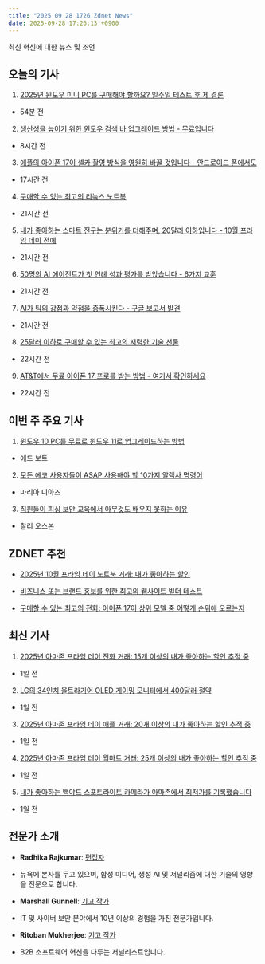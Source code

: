 ```yaml
---
title: "2025 09 28 1726 Zdnet News"
date: 2025-09-28 17:26:13 +0900
---
```


최신 혁신에 대한 뉴스 및 조언  
## 오늘의 기사  

1. [2025년 윈도우 미니 PC를 구매해야 할까요? 일주일 테스트 후 제 결론](https://www.zdnet.com/article/should-you-buy-a-windows-mini-pc-in-2025-my-verdict-after-a-week-of-testing/)  
- 54분 전  

2. [생산성을 높이기 위한 윈도우 검색 바 업그레이드 방법 - 무료입니다](https://www.zdnet.com/article/how-to-upgrade-your-windows-search-bar-for-enhanced-productivity-and-its-free/)  
- 8시간 전  

3. [애플의 아이폰 17이 셀카 촬영 방식을 영원히 바꿀 것입니다 - 안드로이드 폰에서도](https://www.zdnet.com/article/apples-iphone-17-will-forever-change-how-we-take-selfies-including-on-android-phones/)  
- 17시간 전  

4. [구매할 수 있는 최고의 리눅스 노트북](https://www.zdnet.com/article/best-linux-laptop/)  
- 21시간 전  

5. [내가 좋아하는 스마트 전구는 분위기를 더해주며, 20달러 이하입니다 - 10월 프라임 데이 전에](https://www.zdnet.com/home-and-office/smart-home/my-favorite-smart-bulbs-add-ambience-to-any-home-and-theyre-under-20-before-october-prime-day/)  
- 21시간 전  

6. [50명의 AI 에이전트가 첫 연례 성과 평가를 받았습니다 - 6가지 교훈](https://www.zdnet.com/article/50-ai-agents-get-their-first-annual-performance-review-6-lessons-learned/)  
- 21시간 전  

7. [AI가 팀의 강점과 약점을 증폭시킨다 - 구글 보고서 발견](https://www.zdnet.com/article/ai-magnifies-your-teams-strengths-and-weaknesses-google-report-finds/)  
- 21시간 전  

8. [25달러 이하로 구매할 수 있는 최고의 저렴한 기술 선물](https://www.zdnet.com/home-and-office/gifts-under-25/)  
- 22시간 전  

9. [AT&T에서 무료 아이폰 17 프로를 받는 방법 - 여기서 확인하세요](https://www.zdnet.com/home-and-office/iphone-17-pro-for-free-with-a-trade-in-at-t/)  
- 22시간 전  

## 이번 주 주요 기사  

1. [윈도우 10 PC를 무료로 윈도우 11로 업그레이드하는 방법](https://www.zdnet.com/article/how-to-upgrade-your-incompatible-windows-10-pc-to-windows-11-for-free-today/)  
- 에드 보트  

2. [모든 에코 사용자들이 ASAP 사용해야 할 10가지 알렉사 명령어](https://www.zdnet.com/home-and-office/smart-home/10-alexa-commands-that-every-echo-user-should-be-using-asap/)  
- 마리아 디아즈   

3. [직원들이 피싱 보안 교육에서 아무것도 배우지 못하는 이유](https://www.zdnet.com/article/employees-learn-nothing-from-phishing-security-training-and-this-is-why/)  
- 찰리 오스본  

## ZDNET 추천  
- [2025년 10월 프라임 데이 노트북 거래: 내가 좋아하는 할인](https://www.zdnet.com/article/best-early-amazon-october-prime-day-laptop-deals/)  

- [비즈니스 또는 브랜드 홍보를 위한 최고의 웹사이트 빌더 테스트](https://www.zdnet.com/article/best-website-builders/)  
- [구매할 수 있는 최고의 전화: 아이폰 17이 상위 모델 중 어떻게 순위에 오르는지](https://www.zdnet.com/article/best-phone/)  

## 최신 기사  

1. [2025년 아마존 프라임 데이 전화 거래: 15개 이상의 내가 좋아하는 할인 추적 중](https://www.zdnet.com/article/best-early-amazon-october-prime-day-phone-deals/)  
- 1일 전  

2. [LG의 34인치 울트라기어 OLED 게이밍 모니터에서 400달러 절약](https://www.zdnet.com/article/save-400-on-the-34-inch-ultragear-oled-gaming-monitor-at-lg/)  
- 1일 전  

3. [2025년 아마존 프라임 데이 애플 거래: 20개 이상의 내가 좋아하는 할인 추적 중](https://www.zdnet.com/article/best-early-amazon-october-prime-day-apple-deals/)  
- 1일 전  

4. [2025년 아마존 프라임 데이 월마트 거래: 25개 이상의 내가 좋아하는 할인 추적 중](https://www.zdnet.com/article/best-early-walmart-deals-october-prime-day/)  
- 1일 전  

5. [내가 좋아하는 백야드 스포트라이트 카메라가 아마존에서 최저가를 기록했습니다](https://www.zdnet.com/article/my-favorite-backyard-spotlight-camera-just-hit-its-lowest-price-ever-on-amazon/)  
- 1일 전  

## 전문가 소개  
- **Radhika Rajkumar**: [편집자](https://www.zdnet.com/meet-the-team/radhika-rajkumar/)  
- 뉴욕에 본사를 두고 있으며, 합성 미디어, 생성 AI 및 저널리즘에 대한 기술의 영향을 전문으로 합니다.  

- **Marshall Gunnell**: [기고 작가](https://www.zdnet.com/meet-the-team/marshall-gunnell/)  
- IT 및 사이버 보안 분야에서 10년 이상의 경험을 가진 전문가입니다.  

- **Ritoban Mukherjee**: [기고 작가](https://www.zdnet.com/meet-the-team/ritoban-mukherjee/)  
- B2B 소프트웨어 혁신을 다루는 저널리스트입니다.